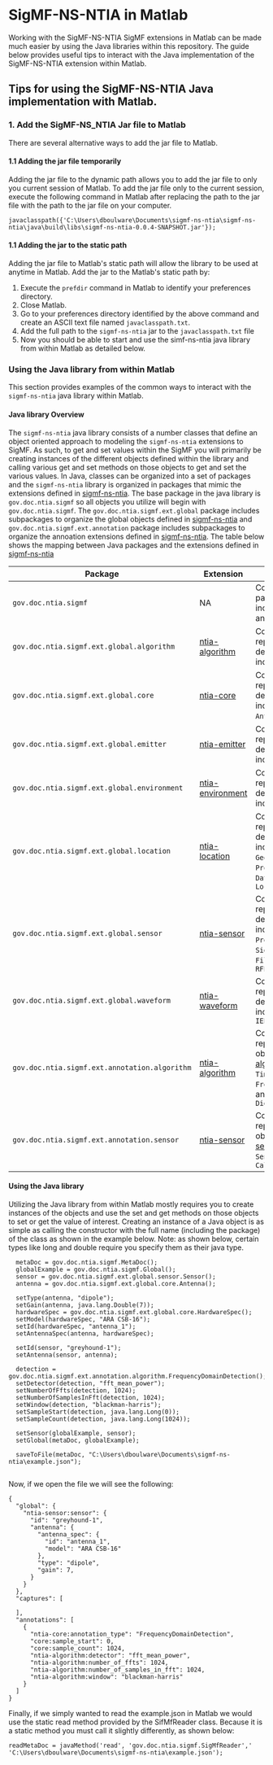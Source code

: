 # SigMF-NS-NTIA in Matlab

Working with the SigMF-NS-NTIA SigMF extensions in Matlab can be made much easier by using the Java libraries within this repository.  The guide below provides useful tips to interact with the Java implementation of the SigMF-NS-NTIA extension within Matlab. 
## Tips for using the  SigMF-NS-NTIA Java implementation with Matlab. 

### 1.  Add the SigMF-NS_NTIA Jar file to Matlab

There are several alternative ways to add the jar file to Matlab. 

#### 1.1 Adding the jar file temporarily 

Adding the jar file to the dynamic path allows you to add the jar file to only you current session of Matlab. To add the jar file only to the current session, execute the following command in Matlab after replacing the path to the jar file with the path to the jar file on your computer. 

`javaclasspath({'C:\Users\dboulware\Documents\sigmf-ns-ntia\sigmf-ns-ntia\java\build\libs\sigmf-ns-ntia-0.0.4-SNAPSHOT.jar'});`


#### 1.1 Adding the jar to the static path
Adding the jar file to Matlab's static path will allow the library to be used at anytime in Matlab. Add the jar to the Matlab's static path by: <br/>

1. Execute the `prefdir` command in Matlab to identify your preferences directory.
2. Close Matlab.
3. Go to your preferences directory identified by the above command and create an ASCII text file named `javaclasspath.txt`.
4. Add the full path to the `sigmf-ns-ntia` jar to the `javaclasspath.txt` file
5. Now you should be able to start and use the simf-ns-ntia java library from within Matlab as detailed below.

### Using the Java library from within Matlab

This section provides examples of the common ways to interact with the `sigmf-ns-ntia` java library within Matlab. 

#### Java library Overview

The `sigmf-ns-ntia` java library consists of a number classes that define an object oriented approach to modeling the `sigmf-ns-ntia` extensions to SigMF. As such, to get and set values  within the SigMF you will primarily be creating instances of the different objects defined within the library and calling various get and set methods on those objects to get and set the various values. In Java, classes can be organized into a set of packages and the `sigmf-ns-ntia` library is organized in packages that mimic the extensions defined in [sigmf-ns-ntia](https://github.com/NTIA/sigmf-ns-ntia).  The base package in the java library is `gov.doc.ntia.sigmf` so all objects you utilize will begin with `gov.doc.ntia.sigmf`. The `gov.doc.ntia.sigmf.ext.global` package includes subpackages to organize the global objects defined in  [sigmf-ns-ntia](https://github.com/NTIA/sigmf-ns-ntia) and `gov.doc.ntia.sigmf.ext.annotation` package includes subpackages to organize the annoation extensions defined in [sigmf-ns-ntia](https://github.com/NTIA/sigmf-ns-ntia).  The table below shows the mapping between Java packages and the extensions defined in  [sigmf-ns-ntia](https://github.com/NTIA/sigmf-ns-ntia) 

|Package|Extension|Description|
|----|--------|-----------|
|`gov.doc.ntia.sigmf`|NA|Contains the objects that are part of the core [SigMF](https://github.com/gnuradio/SigMF/blob/master/sigmf-spec.md), including: `MetaDoc`, `Global`, and `Annotation`.|
|`gov.doc.ntia.sigmf.ext.global.algorithm`|[ntia-algorithm](https://github.com/NTIA/sigmf-ns-ntia/blob/master/ntia-algorithm.sigmf-ext.md)|Contains objects to represent the global objects defined in [ntia-algorithm](https://github.com/NTIA/sigmf-ns-ntia/blob/master/ntia-algorithm.sigmf-ext.md) including `DigitalFilter`|
|`gov.doc.ntia.sigmf.ext.global.core`|[ntia-core](https://github.com/NTIA/sigmf-ns-ntia/blob/master/ntia-core.sigmf-ext.md)|Contains objects to represent global objects defined in [ntia-core](https://github.com/NTIA/sigmf-ns-ntia/blob/master/ntia-core.sigmf-ext.md) including `Measurement`, `Antenna`, and `HardwareSpec`|
|`gov.doc.ntia.sigmf.ext.global.emitter`|[ntia-emitter](https://github.com/NTIA/sigmf-ns-ntia/blob/master/ntia-emitter.sigmf-ext.md)|Contains objects to represent the global objects defined in [ntia-emitter](https://github.com/NTIA/sigmf-ns-ntia/blob/master/ntia-emitter.sigmf-ext.md) including `Emitter`.|
|`gov.doc.ntia.sigmf.ext.global.environment`|[ntia-environment](https://github.com/NTIA/sigmf-ns-ntia/blob/master/ntia-environment.sigmf-ext.md)|Contains objects to represent the global objects defined in [ntia-environment](https://github.com/NTIA/sigmf-ns-ntia/blob/master/ntia-environment.sigmf-ext.md) including `Environment`|
|`gov.doc.ntia.sigmf.ext.global.location`|[ntia-location](https://github.com/NTIA/sigmf-ns-ntia/blob/master/ntia-location.sigmf-ext.md)|Contains objects to represent the global objects defined in [ntia-location](https://github.com/NTIA/sigmf-ns-ntia/blob/master/ntia-location.sigmf-ext.md) including `GeographicCoordinateSystem`, `ProjectedCoordinateSystem`, `Datum`, `Spheroid`, and `Location`|
|`gov.doc.ntia.sigmf.ext.global.sensor`|[ntia-sensor](https://github.com/NTIA/sigmf-ns-ntia/blob/master/ntia-sensor.sigmf-ext.md)|Contains objects to represent the global objects defined in [ntia-sensor](https://github.com/NTIA/sigmf-ns-ntia/blob/master/ntia-sensor.sigmf-ext.md) including `Sensor`, `Preselector`, `SignalAnalyzer`, `Amplifier`, `Filter`, `CalSource` and `RFPath`|
|`gov.doc.ntia.sigmf.ext.global.waveform`|[ntia-waveform](https://github.com/NTIA/sigmf-ns-ntia/blob/master/ntia-waveform.sigmf-ext.md)|Contains objects to represent the global objects defined in [ntia-waveform](https://github.com/NTIA/sigmf-ns-ntia/blob/master/ntia-waveform.sigmf-ext.md) including `Waveform` and `IEEE80211p`|
|`gov.doc.ntia.sigmf.ext.annotation.algorithm`|[ntia-algorithm](https://github.com/NTIA/sigmf-ns-ntia/blob/master/ntia-algorithm.sigmf-ext.md)|Contains objects to represent the annotation objects defined in [ntia-algorithm](https://github.com/NTIA/sigmf-ns-ntia/blob/master/ntia-algorithm.sigmf-ext.md) including `TimeDomainDetection`, `FrequencyDomainDetection`, and `DigitalFilterAnnotation`|
|`gov.doc.ntia.sigmf.ext.annotation.sensor`|[ntia-sensor](https://github.com/NTIA/sigmf-ns-ntia/blob/master/ntia-sensor.sigmf-ext.md)|Contains objects to represent the annotation objects defined in [ntia-sensor](https://github.com/NTIA/sigmf-ns-ntia/blob/master/ntia-sensor.sigmf-ext.md) including `SensorAnnotation` and `CalibrationAnnotation`|


#### Using the Java library

Utilizing the Java library from within Matlab mostly requires you to create instances of the objects and use the set and get methods on those objects to set or get the value of interest.  Creating an instance of a Java object is as simple as calling the constructor with the full name (including the package) of the class as shown in the example below. Note: as shown below, certain types like long and double require you specify them as their java type.

```
  metaDoc = gov.doc.ntia.sigmf.MetaDoc();
  globalExample = gov.doc.ntia.sigmf.Global();
  sensor = gov.doc.ntia.sigmf.ext.global.sensor.Sensor(); 
  antenna = gov.doc.ntia.sigmf.ext.global.core.Antenna(); 
  
  setType(antenna, "dipole"); 
  setGain(antenna, java.lang.Double(7)); 
  hardwareSpec = gov.doc.ntia.sigmf.ext.global.core.HardwareSpec();
  setModel(hardwareSpec, "ARA CSB-16");
  setId(hardwareSpec, "antenna_1");
  setAntennaSpec(antenna, hardwareSpec);

  setId(sensor, "greyhound-1");
  setAntenna(sensor, antenna);

  detection = gov.doc.ntia.sigmf.ext.annotation.algorithm.FrequencyDomainDetection();
  setDetector(detection, "fft_mean_power");
  setNumberOfFfts(detection, 1024);
  setNumberOfSamplesInFft(detection, 1024);
  setWindow(detection, "blackman-harris");
  setSampleStart(detection, java.lang.Long(0));
  setSampleCount(detection, java.lang.Long(1024));

  setSensor(globalExample, sensor);
  setGlobal(metaDoc, globalExample);

  saveToFile(metaDoc, "C:\Users\dboulware\Documents\sigmf-ns-ntia\example.json");


```

Now, if we open the file we will see the following:
```
{
  "global": {
    "ntia-sensor:sensor": {
      "id": "greyhound-1",
      "antenna": {
        "antenna_spec": {
          "id": "antenna_1",
          "model": "ARA CSB-16"
        },
        "type": "dipole",
        "gain": 7,
      }
    }
  },
  "captures": [
    
  ],
  "annotations": [
    {
      "ntia-core:annotation_type": "FrequencyDomainDetection",
      "core:sample_start": 0,
      "core:sample_count": 1024,
      "ntia-algorithm:detector": "fft_mean_power",
      "ntia-algorithm:number_of_ffts": 1024,
      "ntia-algorithm:number_of_samples_in_fft": 1024,
      "ntia-algorithm:window": "blackman-harris"
    }
  ]
}

```

Finally, if we simply wanted to read the example.json in Matlab we would use the static read method provided by the SifMfReader class. Because it is a static method you must call it slightly differently, as shown below:

`readMetaDoc = javaMethod('read', 'gov.doc.ntia.sigmf.SigMfReader',' 'C:\Users\dboulware\Documents\sigmf-ns-ntia\example.json');`













